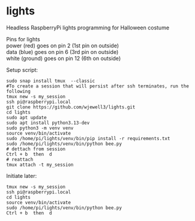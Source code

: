 # lights

Headless RaspberryPi lights programming for Halloween costume

Pins for lights  
power (red) goes on pin 2 (1st pin on outside)  
data (blue) goes on pin 6 (3rd pin on outside)  
white (ground) goes on pin 12 (6th on outside)  

Setup script:  
```
sudo snap install tmux  --classic
#To create a session that will persist after ssh terminates, run the following
tmux new -s my_session
ssh pi@raspberrypi.local
git clone https://github.com/wjewell3/lights.git
cd lights
sudo apt update
sudo apt install python3.13-dev
sudo python3 -m venv venv
source venv/bin/activate
sudo /home/pi/lights/venv/bin/pip install -r requirements.txt
sudo /home/pi/lights/venv/bin/python bee.py
# dettach from session
Ctrl + b  then  d
# reattach
tmux attach -t my_session
```

Initiate later:  
```
tmux new -s my_session
ssh pi@raspberrypi.local
cd lights
source venv/bin/activate
sudo /home/pi/lights/venv/bin/python bee.py
Ctrl + b  then  d
```